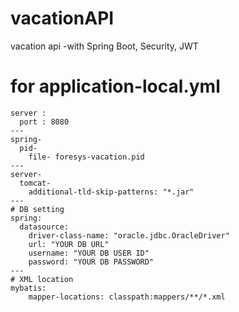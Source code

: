 # vacationAPI
vacation api -with Spring Boot, Security, JWT

# for application-local.yml
~~~
server :
  port : 8080
---
spring-
  pid-
    file- foresys-vacation.pid
---
server-
  tomcat-
    additional-tld-skip-patterns: "*.jar"
---
# DB setting
spring:
  datasource:
    driver-class-name: "oracle.jdbc.OracleDriver"
    url: "YOUR DB URL"
    username: "YOUR DB USER ID"
    password: "YOUR DB PASSWORD"
---
# XML location
mybatis:
    mapper-locations: classpath:mappers/**/*.xml
~~~
